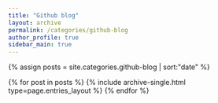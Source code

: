```yaml
---
title: "Github blog"
layout: archive
permalink: /categories/github-blog
author_profile: true
sidebar_main: true
---
```


{% assign posts = site.categories.github-blog | sort:"date" %}

{% for post in posts %}
  {% include archive-single.html type=page.entries_layout %}
{% endfor %}
